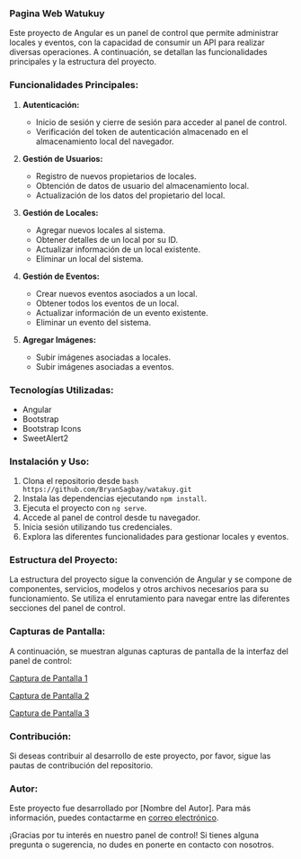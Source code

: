 ### Pagina Web Watukuy

Este proyecto de Angular es un panel de control que permite administrar locales y eventos, con la capacidad de consumir un API para realizar diversas operaciones. A continuación, se detallan las funcionalidades principales y la estructura del proyecto.

### Funcionalidades Principales:

1. **Autenticación:**
   - Inicio de sesión y cierre de sesión para acceder al panel de control.
   - Verificación del token de autenticación almacenado en el almacenamiento local del navegador.

2. **Gestión de Usuarios:**
   - Registro de nuevos propietarios de locales.
   - Obtención de datos de usuario del almacenamiento local.
   - Actualización de los datos del propietario del local.

3. **Gestión de Locales:**
   - Agregar nuevos locales al sistema.
   - Obtener detalles de un local por su ID.
   - Actualizar información de un local existente.
   - Eliminar un local del sistema.

4. **Gestión de Eventos:**
   - Crear nuevos eventos asociados a un local.
   - Obtener todos los eventos de un local.
   - Actualizar información de un evento existente.
   - Eliminar un evento del sistema.

5. **Agregar Imágenes:**
   - Subir imágenes asociadas a locales.
   - Subir imágenes asociadas a eventos.

### Tecnologías Utilizadas:

- Angular
- Bootstrap
- Bootstrap Icons
- SweetAlert2

### Instalación y Uso:

1. Clona el repositorio desde ```bash https://github.com/BryanSagbay/watakuy.git  ```
2. Instala las dependencias ejecutando `npm install`.
3. Ejecuta el proyecto con `ng serve`.
4. Accede al panel de control desde tu navegador.
5. Inicia sesión utilizando tus credenciales.
6. Explora las diferentes funcionalidades para gestionar locales y eventos.

### Estructura del Proyecto:

La estructura del proyecto sigue la convención de Angular y se compone de componentes, servicios, modelos y otros archivos necesarios para su funcionamiento. Se utiliza el enrutamiento para navegar entre las diferentes secciones del panel de control.

### Capturas de Pantalla:

A continuación, se muestran algunas capturas de pantalla de la interfaz del panel de control:

[Captura de Pantalla 1](enlace_a_la_captura_1)

[Captura de Pantalla 2](enlace_a_la_captura_2)

[Captura de Pantalla 3](enlace_a_la_captura_3)

### Contribución:

Si deseas contribuir al desarrollo de este proyecto, por favor, sigue las pautas de contribución del repositorio.

### Autor:

Este proyecto fue desarrollado por [Nombre del Autor]. Para más información, puedes contactarme en [correo electrónico](correo@ejemplo.com).

¡Gracias por tu interés en nuestro panel de control! Si tienes alguna pregunta o sugerencia, no dudes en ponerte en contacto con nosotros.
